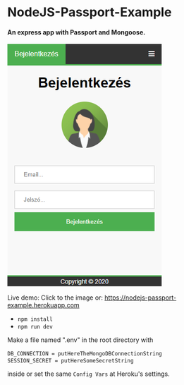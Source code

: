 # NodeJS-Passport-Example
#### An express app with Passport and Mongoose.

[![Screenshot](screenshot.png?raw=true "Passport-Example")](https://nodejs-passport-example.herokuapp.com)

Live demo: Click to the image or: https://nodejs-passport-example.herokuapp.com

- `npm install`
- `npm run dev`

Make a file named ".env" in the root directory with
```
DB_CONNECTION = putHereTheMongoDBConnectionString
SESSION_SECRET = putHereSomeSecretString
```
inside or set the same `Config Vars` at Heroku's settings.
